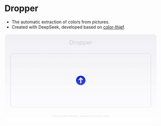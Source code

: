 # Dropper

* The automatic extraction of colors from pictures.
* Created with DeepSeek, developed based on [color-thief](https://github.com/lokesh/color-thief).

<img alt="Screenshot of Dropper" src="assets/images/screenshots.png" width="640">